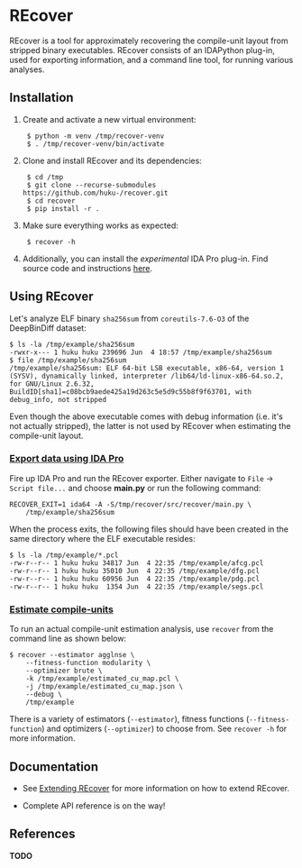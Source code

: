 # REcover

REcover is a tool for approximately recovering the compile-unit layout from
stripped binary executables. REcover consists of an IDAPython plug-in, used for
exporting information, and a command line tool, for running various analyses.


## Installation

1. Create and activate a new virtual environment:

        $ python -m venv /tmp/recover-venv
        $ . /tmp/recover-venv/bin/activate

2. Clone and install REcover and its dependencies:

        $ cd /tmp
        $ git clone --recurse-submodules https://github.com/huku-/recover.git
        $ cd recover
        $ pip install -r .

3. Make sure everything works as expected:

        $ recover -h

4. Additionally, you can install the *experimental* IDA Pro plug-in. Find source
   code and instructions [here](plugins/ida_pro/).


## Using REcover

Let's analyze ELF binary `sha256sum` from `coreutils-7.6-O3` of the DeepBinDiff
dataset:

    $ ls -la /tmp/example/sha256sum
    -rwxr-x--- 1 huku huku 239696 Jun  4 18:57 /tmp/example/sha256sum
    $ file /tmp/example/sha256sum
    /tmp/example/sha256sum: ELF 64-bit LSB executable, x86-64, version 1 (SYSV), dynamically linked, interpreter /lib64/ld-linux-x86-64.so.2, for GNU/Linux 2.6.32, BuildID[sha1]=c08bcb9aede425a19d263c5e5d9c55b8f9f63701, with debug_info, not stripped

Even though the above executable comes with debug information (i.e. it's not
actually stripped), the latter is not used by REcover when estimating the
compile-unit layout.


### <u>Export data using IDA Pro</u>

Fire up IDA Pro and run the REcover exporter. Either navigate to `File` &rarr;
`Script file...` and choose **main.py** or run the following command:

    RECOVER_EXIT=1 ida64 -A -S/tmp/recover/src/recover/main.py \
        /tmp/example/sha256sum

When the process exits, the following files should have been created in the same
directory where the ELF executable resides:

    $ ls -la /tmp/example/*.pcl
    -rw-r--r-- 1 huku huku 34817 Jun  4 22:35 /tmp/example/afcg.pcl
    -rw-r--r-- 1 huku huku 35010 Jun  4 22:35 /tmp/example/dfg.pcl
    -rw-r--r-- 1 huku huku 60956 Jun  4 22:35 /tmp/example/pdg.pcl
    -rw-r--r-- 1 huku huku  1354 Jun  4 22:35 /tmp/example/segs.pcl


### <u>Estimate compile-units</u>

To run an actual compile-unit estimation analysis, use `recover` from the command
line as shown below:

    $ recover --estimator agglnse \
        --fitness-function modularity \
        --optimizer brute \
        -k /tmp/example/estimated_cu_map.pcl \
        -j /tmp/example/estimated_cu_map.json \
        --debug \
        /tmp/example

There is a variety of estimators (`--estimator`), fitness functions (`--fitness-function`)
and optimizers (`--optimizer`) to choose from. See `recover -h` for more information.


## Documentation

* See [Extending REcover](doc/extending.md) for more information on how to extend
  REcover.

* Complete API reference is on the way!


## References

**TODO**
